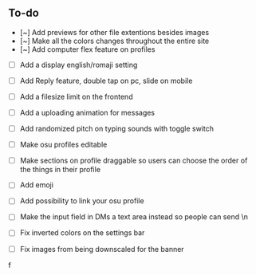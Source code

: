 ## To-do

<!-- - [x] Add a Mobile add file + button
- [x] Add a small preview resolution for the chat instead of showing full res
- [x] Add theme color setting
- [x] Add the logout button in the settings
- [x] Add custom image/video backgrounds in DM
- [x] Add nav buttons at the top right of the header on desktop
- [x] Add search feature
- [x] Add Loading bar at the top
- [x] Add Flags
- [x] Add Ping at the top right next to the buttons on the header
- [x] Add the Guidelines in the settings
- [x] Fix the header overlaying the chats
- [x] Cache user settings on login
- [x] Cache pfps in a small resolution 
- [x] Make it so you can paste images from your clipboard
- [x] Make images clickable in DMs
- [x] Fix 1mb websocket limit
- [x] Fix scrollbar on firefox
- [x] Fix scrollbar colors for darkmode/lightmode
- [x] Fix header getting white on DMs
- [x] Fix default mention sound
- [x] Fix wide images getting out of the message bubble on desktop
- [x] Fix android ribbon dissapearing on mobile
- [x] Fix too many socials from wrapping out of their container on mobile
- [x] Cache the typing sounds etc on mount because they seem to unload after a bit 
- [x] Add thing for very high ping -->

- [~] Add previews for other file extentions besides images
- [~] Make all the colors changes throughout the entire site
- [~] Add computer flex feature on profiles

- [ ] Add a display english/romaji setting 
- [ ] Add Reply feature, double tap on pc, slide on mobile
- [ ] Add a filesize limit on the frontend
- [ ] Add a uploading animation for messages
- [ ] Add randomized pitch on typing sounds with toggle switch
- [ ] Make osu profiles editable
- [ ] Make sections on profile draggable so users can choose the order of the things in their profile
- [ ] Add emoji
- [ ] Add possibility to link your osu profile
- [ ] Make the input field in DMs a text area instead so people can send \n
- [ ] Fix inverted colors on the settings bar
- [ ] Fix images from being downscaled for the banner




f